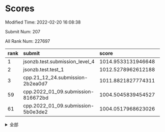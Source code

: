 # Scores

Modified Time: 2022-02-20 16:08:38

Submit Num: 207

All Rank Num: 227697

| rank |               submit               |       score        |       sigma        | pk_num |
| :--- | :--------------------------------- | :----------------- | :----------------- | :----- |
| 1    | jsonzb.test.submission_level_4     | 1014.9533131946648 | 0.8380345022767132 | 4405   |
| 2    | jsonzb.test.test_1                 | 1012.5278962612188 | 0.7910224495283418 | 4401   |
| 3    | cpp.21_12_24.submission-2b2ea0d7   | 1011.8821827774311 | 0.7814847523315148 | 4399   |
| 59   | cpp.2022_01_09.submission-816672bd | 1004.5045839454527 | 0.7026251913343047 | 4400   |
| 61   | cpp.2022_01_09.submission-5b0e3de2 | 1004.0517968623026 | 0.7149561611872304 | 4396   |


<details>
<summary>全部</summary>

| rank |                 submit                 |       score        |       sigma        | pk_num |
| :--- | :------------------------------------- | :----------------- | :----------------- | :----- |
| 1    | jsonzb.test.submission_level_4         | 1014.9533131946648 | 0.8380345022767132 | 4405   |
| 2    | jsonzb.test.test_1                     | 1012.5278962612188 | 0.7910224495283418 | 4401   |
| 3    | cpp.21_12_24.submission-2b2ea0d7       | 1011.8821827774311 | 0.7814847523315148 | 4399   |
| 4    | gobigger.level_3.submission_level_3_39 | 1011.6552067447582 | 0.7831056436374739 | 4403   |
| 5    | gobigger.level_3.submission_level_3_8  | 1011.5790926697381 | 0.7721081935403344 | 4392   |
| 6    | gobigger.level_3.submission_level_3_1  | 1011.2234158741028 | 0.7906308176510766 | 4398   |
| 7    | gobigger.level_3.submission_level_3_49 | 1011.2075718667642 | 0.7558892488776896 | 4399   |
| 8    | gobigger.level_3.submission_level_3_4  | 1011.2027071608804 | 0.7772447592229978 | 4393   |
| 9    | gobigger.level_3.submission_level_3_30 | 1011.1669461324796 | 0.7676315939595865 | 4401   |
| 10   | gobigger.level_3.submission_level_3_33 | 1011.1596604731942 | 0.7712813631282452 | 4398   |
| 11   | gobigger.level_3.submission_level_3_15 | 1010.9390622899882 | 0.7625000377025729 | 4400   |
| 12   | gobigger.level_3.submission_level_3_14 | 1010.7098800031911 | 0.7523914605910758 | 4398   |
| 13   | gobigger.level_3.submission_level_3_5  | 1010.6886509322958 | 0.7773772086419666 | 4401   |
| 14   | gobigger.level_3.submission_level_3_19 | 1010.6801959536489 | 0.7758646196371036 | 4396   |
| 15   | gobigger.level_3.submission_level_3_44 | 1010.668791286699  | 0.7623963939180961 | 4400   |
| 16   | gobigger.level_3.submission_level_3_11 | 1010.6466232289841 | 0.74731354059052   | 4399   |
| 17   | gobigger.level_3.submission_level_3_25 | 1010.6012402354185 | 0.7775119598986483 | 4400   |
| 18   | gobigger.level_3.submission_level_3_10 | 1010.5965122954657 | 0.7741744540378274 | 4402   |
| 19   | gobigger.level_3.submission_level_3_37 | 1010.4279632912986 | 0.7544081678191366 | 4401   |
| 20   | gobigger.level_3.submission_level_3_22 | 1010.4049153269663 | 0.765867690463399  | 4403   |
| 21   | gobigger.level_3.submission_level_3_32 | 1010.3858147877597 | 0.7599027717068423 | 4405   |
| 22   | gobigger.level_3.submission_level_3_24 | 1010.3412005961789 | 0.7636817036584734 | 4402   |
| 23   | gobigger.level_3.submission_level_3_29 | 1010.3254151829103 | 0.7417640398265523 | 4402   |
| 24   | gobigger.level_3.submission_level_3_9  | 1010.2785585450288 | 0.7474384791947197 | 4403   |
| 25   | gobigger.level_3.submission_level_3_42 | 1010.248203998351  | 0.7621174732398368 | 4403   |
| 26   | gobigger.level_3.submission_level_3_43 | 1010.2332799108939 | 0.7593634935776618 | 4401   |
| 27   | gobigger.level_3.submission_level_3_40 | 1010.200997962797  | 0.758470776271754  | 4400   |
| 28   | gobigger.level_3.submission_level_3_38 | 1010.1001362910288 | 0.7935633152719659 | 4404   |
| 29   | gobigger.level_3.submission_level_3_16 | 1010.070287698514  | 0.7607360047289071 | 4407   |
| 30   | gobigger.level_3.submission_level_3_7  | 1010.0416436619167 | 0.7437767287155036 | 4396   |
| 31   | gobigger.level_3.submission_level_3_3  | 1009.9265467221265 | 0.7675528898665546 | 4398   |
| 32   | gobigger.level_3.submission_level_3_6  | 1009.9240572626926 | 0.7440906839526837 | 4403   |
| 33   | gobigger.level_3.submission_level_3_47 | 1009.9037252480445 | 0.7431377963337314 | 4401   |
| 34   | gobigger.level_3.submission_level_3_0  | 1009.8418537962027 | 0.7845693935736554 | 4398   |
| 35   | gobigger.level_3.submission_level_3_41 | 1009.8316911975124 | 0.7659884350626839 | 4404   |
| 36   | gobigger.level_3.submission_level_3_46 | 1009.7999832202336 | 0.7621045300902406 | 4400   |
| 37   | gobigger.level_3.submission_level_3_12 | 1009.6445045543095 | 0.7499792155414489 | 4402   |
| 38   | gobigger.level_3.submission_level_3_35 | 1009.6316263852302 | 0.7573805571683181 | 4399   |
| 39   | gobigger.level_3.submission_level_3_17 | 1009.5913892736651 | 0.7442048788447971 | 4401   |
| 40   | gobigger.level_3.submission_level_3_23 | 1009.5225868022331 | 0.7500466308366917 | 4400   |
| 41   | gobigger.level_3.submission_level_3_48 | 1009.4947122533048 | 0.7584551238066678 | 4401   |
| 42   | gobigger.level_3.submission_level_3_34 | 1009.3765831173067 | 0.752680431964218  | 4402   |
| 43   | gobigger.level_3.submission_level_3_36 | 1009.3702606432478 | 0.76015335449384   | 4400   |
| 44   | gobigger.level_3.submission_level_3_31 | 1009.3510982844497 | 0.7388832399892362 | 4399   |
| 45   | gobigger.level_3.submission_level_3_18 | 1009.2589388604669 | 0.7372878145132107 | 4402   |
| 46   | gobigger.level_3.submission_level_3_2  | 1009.1800919725944 | 0.7401947944930766 | 4402   |
| 47   | gobigger.level_3.submission_level_3_13 | 1009.1348498488745 | 0.730819512614338  | 4395   |
| 48   | gobigger.level_3.submission_level_3_20 | 1008.9089228922693 | 0.7299295186443842 | 4400   |
| 49   | gobigger.level_3.submission_level_3_21 | 1008.8597042449055 | 0.741215564198766  | 4402   |
| 50   | gobigger.level_3.submission_level_3_28 | 1008.7555678932766 | 0.7295235593090127 | 4398   |
| 51   | gobigger.level_3.submission_level_3_26 | 1008.7219975312287 | 0.7713023319218365 | 4406   |
| 52   | gobigger.level_3.submission_level_3_27 | 1008.5852096009486 | 0.7477258750707512 | 4404   |
| 53   | gobigger.level_3.submission_level_3_45 | 1007.5214616194986 | 0.7521932967131427 | 4402   |
| 54   | gobigger.level_1.submission_level_1_47 | 1005.4193226272141 | 0.7344964123304105 | 4398   |
| 55   | gobigger.level_1.submission_level_1_18 | 1004.8739715277275 | 0.7076686564260937 | 4403   |
| 56   | gobigger.level_1.submission_level_1_31 | 1004.7804571386747 | 0.7315178116565303 | 4400   |
| 57   | gobigger.level_1.submission_level_1_6  | 1004.6138819194905 | 0.7272432716543973 | 4399   |
| 58   | gobigger.level_1.submission_level_1_43 | 1004.5750635230901 | 0.7166275962081734 | 4407   |
| 59   | cpp.2022_01_09.submission-816672bd     | 1004.5045839454527 | 0.7026251913343047 | 4400   |
| 60   | gobigger.level_1.submission_level_1_36 | 1004.0766782091919 | 0.7169415336876491 | 4399   |
| 61   | cpp.2022_01_09.submission-5b0e3de2     | 1004.0517968623026 | 0.7149561611872304 | 4396   |
| 62   | gobigger.level_1.submission_level_1_5  | 1004.0482832316044 | 0.7123009342664277 | 4402   |
| 63   | gobigger.level_1.submission_level_1_25 | 1004.0403042555306 | 0.7058614798090782 | 4401   |
| 64   | gobigger.level_1.submission_level_1_21 | 1004.0049272609041 | 0.708379017701621  | 4402   |
| 65   | gobigger.level_1.submission_level_1_33 | 1003.9850720224224 | 0.7126108240880021 | 4399   |
| 66   | gobigger.level_1.submission_level_1_4  | 1003.9084654157373 | 0.712976614897722  | 4397   |
| 67   | gobigger.level_1.submission_level_1_45 | 1003.8908182540245 | 0.7142356624040712 | 4399   |
| 68   | gobigger.level_1.submission_level_1_40 | 1003.858829716894  | 0.715643289768057  | 4398   |
| 69   | gobigger.level_1.submission_level_1_0  | 1003.8428468807781 | 0.7153734750358525 | 4401   |
| 70   | gobigger.level_1.submission_level_1_15 | 1003.8043217130859 | 0.734609998784825  | 4403   |
| 71   | gobigger.level_1.submission_level_1_17 | 1003.7392553495536 | 0.7056920201397108 | 4396   |
| 72   | gobigger.level_1.submission_level_1_14 | 1003.7292911233485 | 0.725298421050017  | 4397   |
| 73   | gobigger.level_1.submission_level_1_39 | 1003.6990988395219 | 0.7192827448408083 | 4402   |
| 74   | gobigger.level_1.submission_level_1_2  | 1003.6985228120169 | 0.7196114838849207 | 4401   |
| 75   | gobigger.level_1.submission_level_1_44 | 1003.5552677053685 | 0.7210496525652054 | 4401   |
| 76   | gobigger.level_1.submission_level_1_11 | 1003.4695322002331 | 0.7350934361197218 | 4397   |
| 77   | gobigger.level_1.submission_level_1_8  | 1003.4477894992983 | 0.7224411415736226 | 4402   |
| 78   | gobigger.level_1.submission_level_1_42 | 1003.4189076221809 | 0.7161011622257646 | 4399   |
| 79   | gobigger.level_1.submission_level_1_23 | 1003.3476298708764 | 0.7225948028258166 | 4398   |
| 80   | gobigger.level_1.submission_level_1_26 | 1003.2291191783023 | 0.7091295809268094 | 4403   |
| 81   | gobigger.level_1.submission_level_1_41 | 1003.1463234421557 | 0.7169032500545971 | 4402   |
| 82   | gobigger.level_1.submission_level_1_37 | 1003.1116899060875 | 0.7079011170561145 | 4402   |
| 83   | gobigger.level_1.submission_level_1_38 | 1003.1054823268029 | 0.7223983831101496 | 4401   |
| 84   | gobigger.level_1.submission_level_1_32 | 1002.9995804606164 | 0.70579475728299   | 4398   |
| 85   | gobigger.level_1.submission_level_1_46 | 1002.9518154854592 | 0.7160513517168975 | 4398   |
| 86   | gobigger.level_1.submission_level_1_29 | 1002.8512206325676 | 0.7068363912897446 | 4399   |
| 87   | gobigger.level_1.submission_level_1_1  | 1002.8291793281876 | 0.7231329966933219 | 4402   |
| 88   | gobigger.level_1.submission_level_1_49 | 1002.8236395593993 | 0.7226572947717189 | 4401   |
| 89   | gobigger.level_1.submission_level_1_12 | 1002.7884921721983 | 0.7164466341377687 | 4401   |
| 90   | gobigger.level_1.submission_level_1_48 | 1002.7769383405572 | 0.7107047307381904 | 4400   |
| 91   | gobigger.level_1.submission_level_1_22 | 1002.660031079714  | 0.707658054712149  | 4404   |
| 92   | gobigger.level_1.submission_level_1_30 | 1002.6194260456856 | 0.7154984135761173 | 4398   |
| 93   | gobigger.level_1.submission_level_1_13 | 1002.5194291276869 | 0.7117041133542469 | 4405   |
| 94   | gobigger.level_1.submission_level_1_34 | 1002.4348107566869 | 0.7141458531708808 | 4400   |
| 95   | gobigger.level_1.submission_level_1_10 | 1002.375170436649  | 0.7091312128511323 | 4399   |
| 96   | gobigger.level_1.submission_level_1_9  | 1002.3537486164987 | 0.7108968739050975 | 4399   |
| 97   | gobigger.level_1.submission_level_1_35 | 1002.2832213681612 | 0.7150960671320713 | 4401   |
| 98   | gobigger.level_1.submission_level_1_28 | 1002.1599955785721 | 0.7142454236505877 | 4397   |
| 99   | gobigger.level_1.submission_level_1_3  | 1001.9837393223465 | 0.7109121803064101 | 4397   |
| 100  | gobigger.level_1.submission_level_1_24 | 1001.9803768335021 | 0.7081013371926306 | 4402   |
| 101  | gobigger.level_1.submission_level_1_27 | 1001.959509892294  | 0.7292331814092403 | 4396   |
| 102  | gobigger.level_1.submission_level_1_7  | 1001.8661159447349 | 0.7180963931666052 | 4395   |
| 103  | gobigger.level_1.submission_level_1_20 | 1001.6868438406532 | 0.7078376343314815 | 4399   |
| 104  | gobigger.level_1.submission_level_1_19 | 1001.4277365624564 | 0.7134579801578659 | 4405   |
| 105  | gobigger.level_1.submission_level_1_16 | 1001.3028653532597 | 0.7112574062330559 | 4396   |
| 106  | gobigger.random.submission_random_12   | 997.5280466729073  | 0.7181803270820059 | 4400   |
| 107  | gobigger.random.submission_random_29   | 997.5037230975956  | 0.7040382915302651 | 4401   |
| 108  | gobigger.random.submission_random_46   | 997.477028419831   | 0.7120084430565305 | 4402   |
| 109  | gobigger.random.submission_random_10   | 997.4662586762603  | 0.7048802900073047 | 4403   |
| 110  | gobigger.random.submission_random_35   | 997.4018676120985  | 0.7251618015093988 | 4400   |
| 111  | gobigger.random.submission_random_25   | 997.1991195527987  | 0.7051714542855119 | 4405   |
| 112  | gobigger.random.submission_random_49   | 996.7925561671208  | 0.7059367614093692 | 4400   |
| 113  | gobigger.random.submission_random_33   | 996.77728655828    | 0.7019479185172005 | 4402   |
| 114  | gobigger.random.submission_random_8    | 996.537281224113   | 0.717532345333449  | 4398   |
| 115  | gobigger.random.submission_random_13   | 996.46219385775    | 0.7090136436675613 | 4395   |
| 116  | gobigger.random.submission_random_0    | 996.3561496244562  | 0.7032366277488731 | 4396   |
| 117  | gobigger.random.submission_random_24   | 996.328735618137   | 0.7164385263978634 | 4392   |
| 118  | gobigger.random.submission_random_9    | 996.2564721909662  | 0.7108773806884623 | 4394   |
| 119  | gobigger.random.submission_random_18   | 996.2526335023922  | 0.713438583046232  | 4401   |
| 120  | gobigger.random.submission_random_5    | 996.2461943267215  | 0.7027614783405329 | 4402   |
| 121  | gobigger.random.submission_random_28   | 996.1606776617733  | 0.7151311449950281 | 4394   |
| 122  | gobigger.random.submission_random_37   | 996.1473758007306  | 0.7298258622894386 | 4404   |
| 123  | gobigger.random.submission_random_32   | 996.1408175661286  | 0.7146069405340877 | 4404   |
| 124  | gobigger.random.submission_random_15   | 996.0767650976895  | 0.7062992307222344 | 4397   |
| 125  | gobigger.random.submission_random_4    | 996.0671602361506  | 0.7090847687237858 | 4399   |
| 126  | gobigger.random.submission_random_42   | 996.0576692531245  | 0.7084969800908937 | 4396   |
| 127  | gobigger.random.submission_random_31   | 996.0343174655195  | 0.7166744442850488 | 4396   |
| 128  | gobigger.random.submission_random_11   | 996.0234596441411  | 0.725128352939908  | 4403   |
| 129  | gobigger.random.submission_random_26   | 996.0110185397679  | 0.7167953986062849 | 4400   |
| 130  | gobigger.random.submission_random_43   | 995.9810062409808  | 0.7087884453449178 | 4399   |
| 131  | gobigger.random.submission_random_38   | 995.9647383817098  | 0.7187279966950185 | 4400   |
| 132  | gobigger.random.submission_random_40   | 995.8637848425506  | 0.7245358517618331 | 4401   |
| 133  | gobigger.random.submission_random_23   | 995.7274978457501  | 0.7021224270197666 | 4399   |
| 134  | gobigger.random.submission_random_14   | 995.7134718927628  | 0.7162693169480749 | 4395   |
| 135  | gobigger.random.submission_random_1    | 995.705248081023   | 0.7055520803035393 | 4397   |
| 136  | gobigger.random.submission_random_17   | 995.6587250493594  | 0.7116561852211571 | 4396   |
| 137  | gobigger.random.submission_random_19   | 995.6247762283236  | 0.7279352857386281 | 4399   |
| 138  | gobigger.random.submission_random_30   | 995.5998467503061  | 0.7179622590109044 | 4403   |
| 139  | gobigger.random.submission_random_45   | 995.571654548773   | 0.7284770753684856 | 4395   |
| 140  | gobigger.random.submission_random_22   | 995.4975608078088  | 0.7158944631275105 | 4401   |
| 141  | gobigger.random.submission_random_6    | 995.4939838419641  | 0.7143494865761849 | 4399   |
| 142  | gobigger.random.submission_random_16   | 995.4827015529937  | 0.7015103697477097 | 4406   |
| 143  | gobigger.random.submission_random_36   | 995.349409022094   | 0.7166023336944309 | 4393   |
| 144  | gobigger.random.submission_random_44   | 995.3476830127696  | 0.716419436259559  | 4399   |
| 145  | gobigger.random.submission_random_7    | 995.3109474892377  | 0.7191745318216541 | 4394   |
| 146  | gobigger.random.submission_random_47   | 995.3072481192042  | 0.7069106392301014 | 4402   |
| 147  | gobigger.random.submission_random_27   | 995.2342530658361  | 0.7144665153866498 | 4402   |
| 148  | gobigger.random.submission_random_2    | 995.2165828450791  | 0.7102880372788739 | 4397   |
| 149  | gobigger.random.submission_random_20   | 995.2162518062466  | 0.7078524133124479 | 4402   |
| 150  | gobigger.random.submission_random_34   | 995.1415854675703  | 0.7160728572084006 | 4395   |
| 151  | gobigger.random.submission_random_48   | 995.096550561102   | 0.7071649116245097 | 4398   |
| 152  | gobigger.random.submission_random_3    | 995.0738001433714  | 0.727608458301588  | 4406   |
| 153  | gobigger.random.submission_random_41   | 995.0219125505926  | 0.7350370320956682 | 4394   |
| 154  | gobigger.random.submission_random_39   | 994.924519943191   | 0.7227828543094323 | 4402   |
| 155  | gobigger.random.submission_random_21   | 994.8700407551154  | 0.7168591244101556 | 4401   |
| 156  | gobigger.level_2.submission_level_2_47 | 994.5846429379304  | 0.7299625121818801 | 4399   |
| 157  | gobigger.level_2.submission_level_2_1  | 994.0263843366645  | 0.7336839712201744 | 4399   |
| 158  | gobigger.level_2.submission_level_2_4  | 993.9964800161811  | 0.7352106035081524 | 4402   |
| 159  | gobigger.level_2.submission_level_2_26 | 993.5703332326023  | 0.7330590232977874 | 4404   |
| 160  | gobigger.level_2.submission_level_2_23 | 993.5696314738228  | 0.7327397687400732 | 4402   |
| 161  | gobigger.level_2.submission_level_2_14 | 993.1613281827713  | 0.7268350464581449 | 4400   |
| 162  | gobigger.level_2.submission_level_2_22 | 993.0741891156496  | 0.7317878680209627 | 4401   |
| 163  | gobigger.level_2.submission_level_2_6  | 993.067378852652   | 0.7291347568926417 | 4396   |
| 164  | gobigger.level_2.submission_level_2_30 | 993.045224483282   | 0.736464475954591  | 4406   |
| 165  | gobigger.level_2.submission_level_2_11 | 993.0417359602225  | 0.7522390666079634 | 4396   |
| 166  | gobigger.level_2.submission_level_2_46 | 992.9741418545211  | 0.7499772028945759 | 4401   |
| 167  | gobigger.level_2.submission_level_2_34 | 992.8167581419908  | 0.7393165022839682 | 4403   |
| 168  | gobigger.level_2.submission_level_2_38 | 992.7558664831562  | 0.733587840203044  | 4402   |
| 169  | gobigger.level_2.submission_level_2_19 | 992.7197621051215  | 0.7500006914270083 | 4398   |
| 170  | gobigger.level_2.submission_level_2_13 | 992.6039620186637  | 0.7460034471956871 | 4402   |
| 171  | gobigger.level_2.submission_level_2_43 | 992.5861675911898  | 0.7325600967001475 | 4401   |
| 172  | gobigger.level_2.submission_level_2_24 | 992.5803588254457  | 0.7335843386849942 | 4403   |
| 173  | gobigger.level_2.submission_level_2_28 | 992.5032543422157  | 0.7318228809460543 | 4392   |
| 174  | gobigger.level_2.submission_level_2_32 | 992.4141158152399  | 0.7280816246696283 | 4398   |
| 175  | gobigger.level_2.submission_level_2_18 | 992.4110063801616  | 0.7521407538204472 | 4394   |
| 176  | gobigger.level_2.submission_level_2_2  | 992.3670999810699  | 0.7366924746915313 | 4400   |
| 177  | gobigger.level_2.submission_level_2_21 | 992.2378552464706  | 0.7567664132667085 | 4400   |
| 178  | gobigger.level_2.submission_level_2_10 | 992.2053547697468  | 0.7289098069467906 | 4405   |
| 179  | gobigger.level_2.submission_level_2_29 | 992.2046589384373  | 0.7439732489207804 | 4397   |
| 180  | gobigger.level_2.submission_level_2_7  | 992.1791672482476  | 0.7406505424315439 | 4400   |
| 181  | gobigger.level_2.submission_level_2_8  | 992.1026564532586  | 0.74609073276378   | 4401   |
| 182  | gobigger.level_2.submission_level_2_16 | 992.0759820416304  | 0.7627407756189571 | 4403   |
| 183  | gobigger.level_2.submission_level_2_15 | 992.066950805801   | 0.7627317787777009 | 4393   |
| 184  | gobigger.level_2.submission_level_2_33 | 992.0324846672456  | 0.7365860371495101 | 4399   |
| 185  | gobigger.level_2.submission_level_2_5  | 992.0085327347581  | 0.7413574470576761 | 4401   |
| 186  | gobigger.level_2.submission_level_2_48 | 991.9149789134668  | 0.74368058641984   | 4402   |
| 187  | gobigger.level_2.submission_level_2_9  | 991.8305282892339  | 0.7506301669556176 | 4397   |
| 188  | gobigger.level_2.submission_level_2_37 | 991.665273190327   | 0.7641057361377668 | 4404   |
| 189  | gobigger.level_2.submission_level_2_42 | 991.6650849553049  | 0.7536042456334385 | 4401   |
| 190  | gobigger.level_2.submission_level_2_41 | 991.483297606998   | 0.7658064766961683 | 4404   |
| 191  | gobigger.level_2.submission_level_2_40 | 991.4516970506977  | 0.7501027711918339 | 4397   |
| 192  | gobigger.level_2.submission_level_2_25 | 991.4428547957532  | 0.765878003788442  | 4403   |
| 193  | gobigger.level_2.submission_level_2_17 | 991.3520105945437  | 0.7486998670224619 | 4397   |
| 194  | gobigger.level_2.submission_level_2_31 | 991.3159945778559  | 0.7580048879178289 | 4401   |
| 195  | gobigger.level_2.submission_level_2_20 | 991.1919909406804  | 0.7534915154578468 | 4401   |
| 196  | gobigger.level_2.submission_level_2_35 | 991.1368673681947  | 0.7698766449971882 | 4395   |
| 197  | gobigger.level_2.submission_level_2_36 | 991.02601309969    | 0.7907458771598069 | 4404   |
| 198  | gobigger.level_2.submission_level_2_39 | 990.8594135272489  | 0.7468467382703593 | 4401   |
| 199  | gobigger.level_2.submission_level_2_0  | 990.7125107867074  | 0.7601838263440078 | 4394   |
| 200  | gobigger.level_2.submission_level_2_12 | 990.625820157499   | 0.766230219499062  | 4400   |
| 201  | gobigger.level_2.submission_level_2_49 | 990.6143152803661  | 0.7451632288066331 | 4399   |
| 202  | gobigger.level_2.submission_level_2_3  | 990.5172786212656  | 0.7565750172154845 | 4401   |
| 203  | gobigger.level_2.submission_level_2_44 | 990.1234017559077  | 0.7686459599333316 | 4402   |
| 204  | gobigger.level_2.submission_level_2_27 | 990.0226117006049  | 0.7772592277943925 | 4400   |
| 205  | gobigger.level_2.submission_level_2_45 | 989.7113705313882  | 0.7795005883899502 | 4403   |
| 206  | gobigger.none.submission_none_1        | 979.0903660356787  | 1.197324333208023  | 4397   |
| 207  | gobigger.none.submission_none_0        | 977.0972679403963  | 1.384933503412447  | 4403   |

</details>
